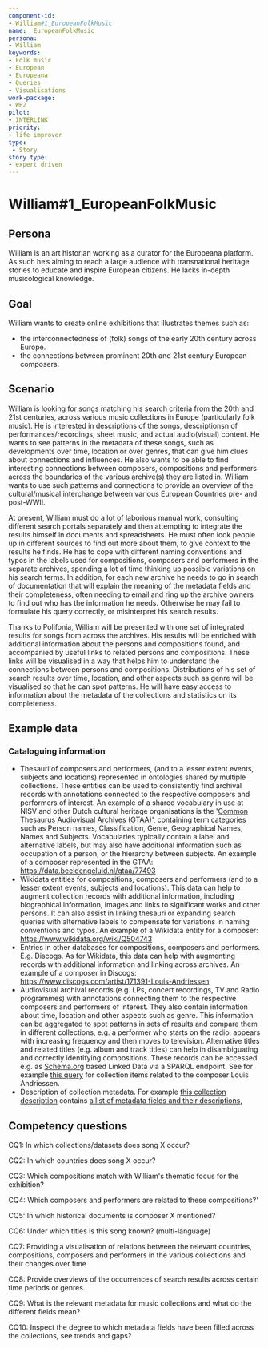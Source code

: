 ```yaml
---
component-id:
- William#1_EuropeanFolkMusic
name:  EuropeanFolkMusic 
persona:
- William
keywords:
- Folk music
- European
- Europeana
- Queries
- Visualisations
work-package:
- WP2
pilot:
- INTERLINK
priority:
- life improver
type:
 - Story
story type:
- expert driven
---
```


# William#1_EuropeanFolkMusic

## Persona
William is an art historian working as a curator for the Europeana platform. As such he’s aiming to reach a large audience with transnational heritage stories to educate and inspire European citizens. He lacks in-depth musicological knowledge.

## Goal
William wants to create online exhibitions that illustrates themes such as:
- the interconnectedness of (folk) songs of the early 20th century across Europe.
- the connections between prominent 20th and 21st century European composers.

## Scenario
William is looking for songs matching his search criteria from the 20th and 21st centuries, across various music collections in Europe (particularly folk music). He is interested in descriptions of the songs, descriptionsn of performances/recordings, sheet music, and actual audio(visual) content. He wants to see patterns in the metadata of these songs, such as developments over time, location or over genres, that can give him clues about connections and influences. He also wants to be able to find interesting connections between composers, compositions and performers across the boundaries of the various archive(s) they are listed in. William wants to use such patterns and connections to provide an overview of the cultural/musical interchange between various European Countries pre- and post-WWII. 

At present, William must do a lot of laborious manual work, consulting different search portals separately and then attempting to integrate the results himself in documents and spreadsheets. He must often look people up in different sources to find out more about them, to give context to the results he finds. He has to cope with different naming conventions and typos in the labels used for compositions, composers and performers in the separate archives, spending a lot of time thinking up possible variations on his search terms. In addition, for each new archive he needs to go in search of documentation that will explain the meaning of the metadata fields and their completeness, often needing to email and ring up the archive owners to find out who has the information he needs. Otherwise he may fail to formulate his query correctly, or misinterpret his search results.

Thanks to Polifonia, William will be presented with one set of integrated results for songs from across the archives. His results will be enriched with additional information about the persons and compositions found, and accompanied by useful links to related persons and compositions. These links will be visualised in a way that helps him to understand the connections between persons and compositions. Distributions of his set of search results over time, location, and other aspects such as genre will be visualised so that he can spot patterns. He will have easy access to information about the metadata of the collections and statistics on its completeness. 

## Example data

### Cataloguing information
- Thesauri of composers and performers, (and to a lesser extent events, subjects and locations) represented in ontologies shared by multiple collections. These entities can be used to consistently find archival records with annotations connected to the respective composers and performers of interest. An example of a shared vocabulary in use at NISV and other Dutch cultural heritage organisations is the '[Common Thesaurus Audiovisual Archives (GTAA)](http://labs.beeldengeluid.nl/datasets/gtaa)', containing term categories such as Person names, Classification, Genre, Geographical Names, Names and Subjects. Vocabularies typically contain a label and alternative labels, but may also have additional information such as occupation of a person, or the hierarchy between subjects. An example of a composer represented in the GTAA: https://data.beeldengeluid.nl/gtaa/77493
- Wikidata entities for compositions, composers and performers (and to a lesser extent events, subjects and locations). This data can help to augment collection records with additional information, including biographical information, images and links to significant works and other persons. It can also assist in linking thesauri or expanding search queries with alternative labels to compensate for variations in naming conventions and typos. An example of a Wikidata entity for a composer: https://www.wikidata.org/wiki/Q504743
- Entries in other databases for compositions, composers and performers. E.g. Discogs. As for Wikidata, this data can help with augmenting records with additional information and linking across archives. An example of a composer in Discogs: https://www.discogs.com/artist/171391-Louis-Andriessen
- Audiovisual archival records (e.g. LPs, concert recordings, TV and Radio programmes) with annotations connecting them to the respective composers and performers of interest. They also contain information about time, location and other aspects such as genre. This information can be aggregated to spot patterns in sets of results and compare them in different collections, e.g. a performer who starts on the radio, appears with increasing frequency and then moves to television. Alternative titles and related titles (e.g. album and track titles) can help in disambiguating and correctly identifying compositions. These records can be accessed e.g. as [Schema.org](https://schema.org/) based Linked Data via a SPARQL endpoint. See for example [this query](https://cat.apis.beeldengeluid.nl/sparql#transientDatasources=https%3A%2F%2Fcat.apis.beeldengeluid.nl%2Fsparql&query=PREFIX%20rdf%3A%20%3Chttp%3A%2F%2Fwww.w3.org%2F1999%2F02%2F22-rdf-syntax-ns%23%3E%0APREFIX%20rdfs%3A%20%3Chttp%3A%2F%2Fwww.w3.org%2F2000%2F01%2Frdf-schema%23%3E%0APREFIX%20sdo%3A%20%3Chttps%3A%2F%2Fschema.org%2F%3E%0APREFIX%20skos%3A%20%3Chttp%3A%2F%2Fwww.w3.org%2F2004%2F02%2Fskos%2Fcore%23%3E%0A%0ASELECT%20DISTINCT%20%3FprogramId%20%3Fmain_title%20%3Fgtaa_concept%20%3Fperson_name_pref_label%20%0AWHERE%20%7B%0A%20%20VALUES%20%3Fperson_name_pref_label%20%7B%0A%20%20%20%20'Andriessen%2C%20Louis'%0A%20%20%7D%0A%20%20%0A%20%20%3FprogramId%20a%20sdo%3ACreativeWork%20.%20%0A%0A%20%20%3FprogramId%20(sdo%3Aabout%7Csdo%3Amentions%7Csdo%3Acreator%7Csdo%3Acontributor%7Csdo%3Aactor%7Csdo%3Acrew%7Csdo%3Aperformer)%2F%0A%20%20(sdo%3Aabout%7Csdo%3Amentions%7Csdo%3Acreator%7Csdo%3Acontributor%7Csdo%3Aactor%7Csdo%3Acrew%7Csdo%3Aperformer)%20%3Fgtaa_concept%20.%0A%0A%20%20%3Fgtaa_concept%20skos%3AprefLabel%20%3Fperson_name_pref_label.%0A%20%20%3FprogramId%20sdo%3Aname%20%3Fname%20.%0A%0A%20%20BIND(str(%3Fname)%20as%20%3Fmain_title)%0A%7D%20LIMIT%2020) for collection items related to the composer Louis Andriessen.
- Description of collection metadata. For example [this collection description](https://mediasuitedata.clariah.nl/dataset/audiovisual-collection-daan) contains [a list of metadata fields and their descriptions](https://mediasuitedata.clariah.nl/dataset/7879cf23-3ac7-4f27-9b3a-475b0c3b499f/resource/9f9bdb43-4be6-4019-b845-8b14f884745f/download/fielddescriptions.tsv), 


## Competency questions
CQ1: In which collections/datasets does song X occur?

CQ2: In which countries does song X occur?

CQ3: Which compositions match with William's thematic focus for the exhibition?

CQ4: Which composers and performers are related to these compositions?'

CQ5: In which historical documents is composer X mentioned?

CQ6: Under which titles is this song known? (multi-language)

CQ7: Providing a visualisation of relations between the relevant countries, compositions, composers and performers in the various collections and their changes over time

CQ8: Provide overviews of the occurrences of search results across certain time periods or genres.

CQ9: What is the relevant metadata for music collections and what do the different fields mean?

CQ10: Inspect the degree to which metadata fields have been filled across the collections, see trends and gaps?
